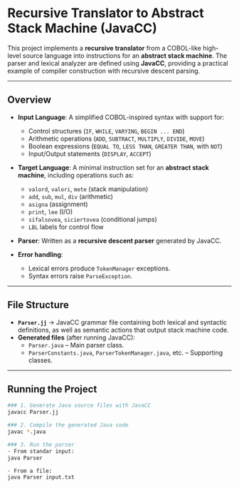 # Recursive Translator to Abstract Stack Machine (JavaCC)

This project implements a **recursive translator** from a COBOL-like high-level source language into instructions for an **abstract stack machine**. The parser and lexical analyzer are defined using **JavaCC**, providing a practical example of compiler construction with recursive descent parsing.

---

## Overview

- **Input Language**: A simplified COBOL-inspired syntax with support for:
  - Control structures (`IF`, `WHILE`, `VARYING`, `BEGIN ... END`)
  - Arithmetic operations (`ADD`, `SUBTRACT`, `MULTIPLY`, `DIVIDE`, `MOVE`)
  - Boolean expressions (`EQUAL TO`, `LESS THAN`, `GREATER THAN`, with `NOT`)
  - Input/Output statements (`DISPLAY`, `ACCEPT`)

- **Target Language**: A minimal instruction set for an **abstract stack machine**, including operations such as:
  - `valord`, `valori`, `mete` (stack manipulation)
  - `add`, `sub`, `mul`, `div` (arithmetic)
  - `asigna` (assignment)
  - `print`, `lee` (I/O)
  - `sifalsovea`, `siciertovea` (conditional jumps)
  - `LBL` labels for control flow

- **Parser**: Written as a **recursive descent parser** generated by JavaCC.

- **Error handling**: 
  - Lexical errors produce `TokenManager` exceptions.
  - Syntax errors raise `ParseException`.

---

## File Structure

- **`Parser.jj`** → JavaCC grammar file containing both lexical and syntactic definitions, as well as semantic actions that output stack machine code.
- **Generated files** (after running JavaCC):
  - `Parser.java` – Main parser class.
  - `ParserConstants.java`, `ParserTokenManager.java`, etc. – Supporting classes.

---

## Running the Project

```bash
### 1. Generate Java source files with JavaCC
javacc Parser.jj

### 2. Compile the generated Java code
javac *.java

### 3. Run the parser
· From standar input:
java Parser

· From a file:
java Parser input.txt
